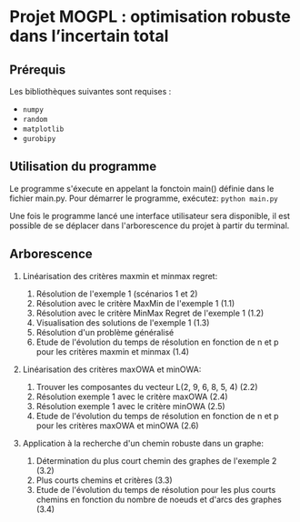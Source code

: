 # Projet MOGPL : optimisation robuste dans l’incertain total

## Prérequis
Les bibliothèques suivantes sont requises :
- `numpy`
- `random`
- `matplotlib`
- `gurobipy`

## Utilisation du programme 
Le programme s'éxecute en appelant la fonctoin main() définie dans le fichier main.py. Pour démarrer le programme, exécutez:
`python main.py`

Une fois le programme lancé une interface utilisateur sera disponible, il est possible de se déplacer dans l'arborescence du projet à partir du terminal.

## Arborescence

1. Linéarisation des critères maxmin et minmax regret:
    1. Résolution de l'exemple 1 (scénarios 1 et 2)
    2. Résolution avec le critère MaxMin de l'exemple 1 (1.1)
    3. Résolution avec le critère MinMax Regret de l'exemple 1 (1.2)
    4. Visualisation des solutions de l'exemple 1 (1.3)
    5. Résolution d'un problème généralisé
    6. Etude de l'évolution du temps de résolution en fonction de n et p pour les critères maxmin et minmax (1.4)

2. Linéarisation des critères maxOWA et minOWA:
    1. Trouver les composantes du vecteur L(2, 9, 6, 8, 5, 4) (2.2)
    2. Résolution exemple 1 avec le critère maxOWA (2.4)
    3. Résolution exemple 1 avec le critère minOWA (2.5)
    4. Etude de l'évolution du temps de résolution en fonction de n et p pour les critères maxOWA et minOWA (2.6)

3. Application à la recherche d'un chemin robuste dans un graphe:
    1. Détermination du plus court chemin des graphes de l'exemple 2 (3.2)
    2. Plus courts chemins et critères (3.3)
    3. Etude de l'évolution du temps de résolution pour les plus courts chemins en fonction du nombre de noeuds et d'arcs des graphes (3.4)



               